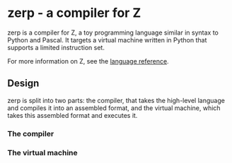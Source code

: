 # zerp - a compiler for Z

zerp is a compiler for Z, a toy programming language similar in syntax to
Python and Pascal. It targets a virtual machine written in Python that supports
a limited instruction set.

For more information on Z, see the [language reference](Z.md).

## Design

zerp is split into two parts: the compiler, that takes the high-level language
and compiles it into an assembled format, and the virtual machine, which takes
this assembled format and executes it.

### The compiler

### The virtual machine
